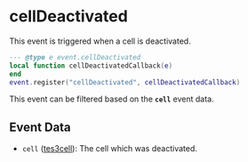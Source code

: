 # cellDeactivated

This event is triggered when a cell is deactivated.

```lua
--- @type e event.cellDeactivated
local function cellDeactivatedCallback(e)
end
event.register("cellDeactivated", cellDeactivatedCallback)
```

This event can be filtered based on the **`cell`** event data.

## Event Data

* `cell` ([tes3cell](../../types/tes3cell)): The cell which was deactivated.

